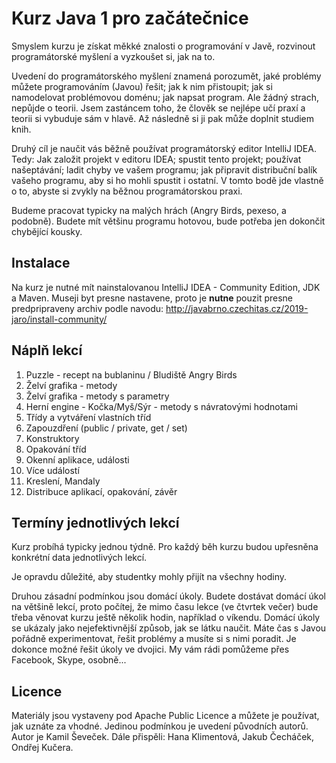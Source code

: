 Kurz Java 1 pro začátečnice
===========================

Smyslem kurzu je získat měkké znalosti o programování v Javě, rozvinout programátorské myšlení a vyzkoušet si, jak na
to.

Uvedení do programátorského myšlení znamená porozumět, jaké problémy můžete programováním (Javou) řešit; jak k
nim přistoupit; jak si namodelovat problémovou doménu; jak napsat program.  Ale žádný strach, nepůjde o teorii. Jsem
zastáncem toho, že člověk se nejlépe učí praxí a teorii si vybuduje sám v hlavě. Až následně si ji pak může doplnit
studiem knih.

Druhý cíl je naučit vás běžně používat programátorský editor IntelliJ IDEA. Tedy: Jak založit projekt v editoru IDEA;
spustit tento projekt; používat našeptávání; ladit chyby ve vašem programu; jak připravit distribuční balík vašeho
programu, aby si ho mohli spustit i ostatní. V tomto bodě jde vlastně o to, abyste si zvykly na běžnou programátorskou
praxi.

Budeme pracovat typicky na malých hrách (Angry Birds, pexeso, a podobně). Budete mít většinu programu hotovou, bude
potřeba jen dokončit chybějící kousky.



Instalace
---------

Na kurz je nutné mít nainstalovanou IntelliJ IDEA - Community Edition, JDK a Maven.
Museji byt presne nastavene, proto je **nutne** pouzit presne predpripraveny archiv
podle navodu: http://javabrno.czechitas.cz/2019-jaro/install-community/



Náplň lekcí
-----------

1. Puzzle - recept na bublaninu / Bludiště Angry Birds
2. Želví grafika - metody
3. Želví grafika - metody s parametry
4. Herní engine - Kočka/Myš/Sýr - metody s návratovými hodnotami
5. Třídy a vytváření vlastních tříd
6. Zapouzdření (public / private, get / set)
7. Konstruktory
8. Opakování tříd
9. Okenní aplikace, události
10. Více událostí
11. Kreslení, Mandaly
12. Distribuce aplikací, opakování, závěr


Termíny jednotlivých lekcí
--------------------------

Kurz probíhá typicky jednou týdně. Pro každý běh kurzu budou upřesněna konkrétní data jednotlivých lekcí.

Je opravdu důležité, aby studentky mohly přijít na všechny hodiny.

Druhou zásadní podmínkou jsou domácí úkoly. Budete dostávat domácí úkol na většině lekcí, proto počítej, že mimo času
lekce (ve čtvrtek večer) bude třeba věnovat kurzu ještě několik hodin, například o víkendu. Domácí úkoly se ukázaly jako
nejefektivnější způsob, jak se látku naučit. Máte čas s Javou pořádně experimentovat, řešit problémy a musíte si s nimi
poradit. Je dokonce možné řešit úkoly ve dvojici. My vám rádi pomůžeme přes Facebook, Skype, osobně...


Licence
-------

Materiály jsou vystaveny pod Apache Public Licence a můžete je používat, jak uznáte za vhodné.
Jedinou podmínkou je uvedení původních autorů.
Autor je Kamil Ševeček.
Dále přispěli: Hana Klimentová, Jakub Čecháček, Ondřej Kučera.
